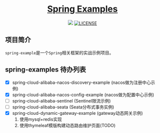 <h1 align="center"><a href="https://github.com/xiaomizhou2/spring-examples" target="_blank">Spring Examples</a></h1>

[//]: # (<img alt="issues" src="https://img.shields.io/github/issues/xiaomizhou2/spring-examples">)
<div align="center">
<a href="https://github.com/xiaomizhou2"><img src="https://img.shields.io/badge/author-%E5%B0%8F%E7%B1%B3%E7%B2%A5-blue"></a>
<a href="https://github.com/xiaomizhou2/spring-examples/blob/master/LICENSE"><img alt="LICENSE" src="https://img.shields.io/github/license/xiaomizhou2/spring-examples?style=plastic"/></a>
</div>

[//]: # (<img alt="fork" src="https://img.shields.io/github/forks/xiaomizhou2/spring-examples">)
[//]: # (<img alt="stars" src="https://img.shields.io/github/stars/xiaomizhou2/spring-examples">)

## 项目简介
`spring-example`是一个`Spring`相关框架的实战示例项目。

## spring-examples 待办列表

- [x] spring-cloud-alibaba-nacos-discovery-example (nacos做为注册中心示例) 
- [x] spring-cloud-alibaba-nacos-config-example (nacos做为配置中心示例)
- [ ] spring-cloud-alibaba-sentinel (Sentinel限流示例)
- [ ] spring-cloud-alibaba-seata (Seata分布式事务实例)
- [x] spring-cloud-dynamic-gateway-example (gateway动态网关示例)
    1. 使用mysql+redis实现
    2. 使用thymeleaf模版构建动态路由维护页面(TODO)
